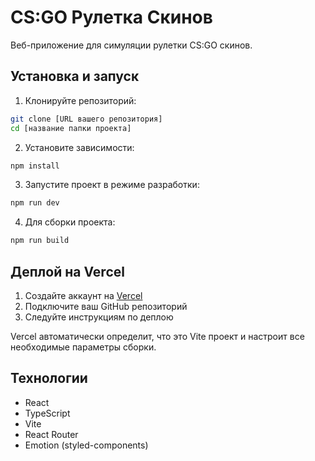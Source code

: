 # CS:GO Рулетка Скинов

Веб-приложение для симуляции рулетки CS:GO скинов.

## Установка и запуск

1. Клонируйте репозиторий:
```bash
git clone [URL вашего репозитория]
cd [название папки проекта]
```

2. Установите зависимости:
```bash
npm install
```

3. Запустите проект в режиме разработки:
```bash
npm run dev
```

4. Для сборки проекта:
```bash
npm run build
```

## Деплой на Vercel

1. Создайте аккаунт на [Vercel](https://vercel.com)
2. Подключите ваш GitHub репозиторий
3. Следуйте инструкциям по деплою

Vercel автоматически определит, что это Vite проект и настроит все необходимые параметры сборки.

## Технологии

- React
- TypeScript
- Vite
- React Router
- Emotion (styled-components)